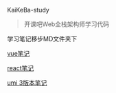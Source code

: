 KaiKeBa-study

> 开课吧Web全栈架构师学习代码



学习笔记移步MD文件夹下

[vue笔记](./MD/vue.md)

[react笔记](./MD/react.md)

[umi 3版本笔记](./MD/umi-v3.md)

